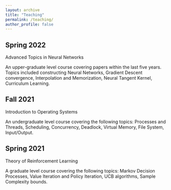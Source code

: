 ```yaml
---
layout: archive
title: "Teaching"
permalink: /teaching/
author_profile: false
---
```


## Spring 2022

Advanced Topics in Neural Networks

An upper-graduate level course covering papers within the last five years. 
Topics included constructing Neural Networks, Gradient Descent convergence, Interpolation and Memorization, Neural Tangent Kernel, Curriculum Learning.

## Fall 2021

Introduction to Operating Systems

An undergraduate level course covering the following topics: Processes and Threads, Scheduling, Concurrency, Deadlock, Virtual Memory, File System, Input/Output.

## Spring 2021

Theory of Reinforcement Learning

A graduate level course covering the following topics: Markov Decision Processes, Value Iteration and Policy Iteration, UCB algorithms, Sample Complexity bounds.